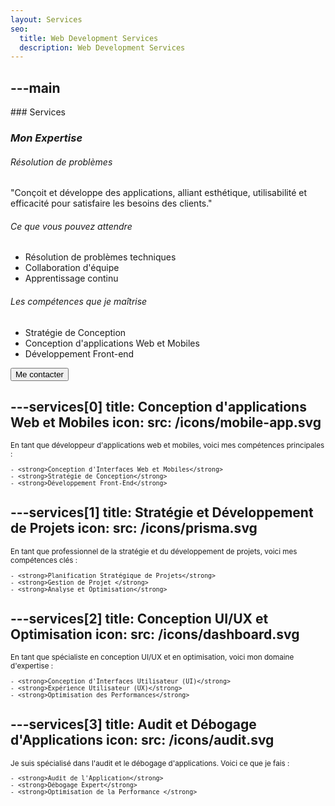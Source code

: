 ```yaml
---
layout: Services
seo:
  title: Web Development Services
  description: Web Development Services
---
```




---main
---

<PageTitle>
  ### Services

  ### _Mon Expertise_
</PageTitle>

###### Résolution de problèmes

"Conçoit et développe des applications, alliant esthétique, utilisabilité et efficacité pour satisfaire les besoins des clients."

###### Ce que vous pouvez attendre

- Résolution de problèmes techniques
- Collaboration d'équipe
- Apprentissage continu

###### Les compétences que je maîtrise

- Stratégie de Conception
- Conception d'applications Web et Mobiles
- Développement Front-end

<Sep size="12" />

<Button href="/contact" variant="white" size="sm">
  Me contacter
</Button>



---services[0]
title: Conception d'applications Web et Mobiles
icon:
  src: /icons/mobile-app.svg
---

<small>
  En tant que développeur d'applications web et mobiles, voici mes compétences principales : 

    - <strong>Conception d'Interfaces Web et Mobiles</strong>
    - <strong>Stratégie de Conception</strong>
    - <strong>Développement Front-End</strong>

</small>



---services[1]
title: Stratégie et Développement de Projets
icon:
  src: /icons/prisma.svg
---

<small>
  En tant que professionnel de la stratégie et du développement de projets, voici mes compétences clés :

    - <strong>Planification Stratégique de Projets</strong>
    - <strong>Gestion de Projet </strong>
    - <strong>Analyse et Optimisation</strong>

</small>



---services[2]
title: Conception UI/UX et Optimisation
icon:
  src: /icons/dashboard.svg
---

<small>
  En tant que spécialiste en conception UI/UX et en optimisation, voici mon domaine d'expertise :

    - <strong>Conception d'Interfaces Utilisateur (UI)</strong>
    - <strong>Expérience Utilisateur (UX)</strong>
    - <strong>Optimisation des Performances</strong>
</small>



---services[3]
title: Audit et Débogage d'Applications
icon:
  src: /icons/audit.svg
---

<small>
  Je suis spécialisé dans l'audit et le débogage d'applications. Voici ce que je fais :

    - <strong>Audit de l'Application</strong>
    - <strong>Débogage Expert</strong>
    - <strong>Optimisation de la Performance </strong>
</small>

